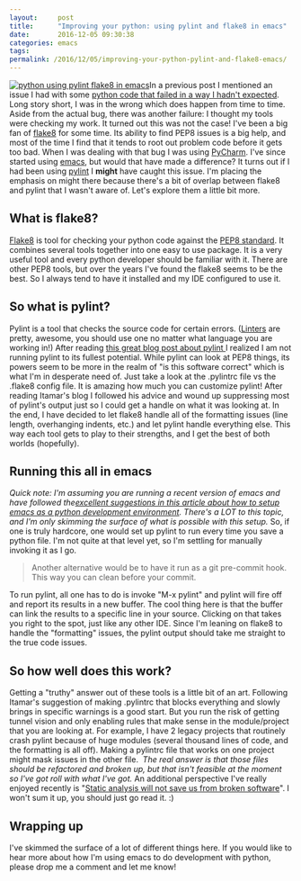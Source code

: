 ```yaml
---
layout:     post
title:      "Improving your python: using pylint and flake8 in emacs"
date:       2016-12-05 09:30:38
categories: emacs
tags:  
permalink: /2016/12/05/improving-your-python-pylint-and-flake8-emacs/
---
```

[![python using pylint flake8 in emacs](https://ironboundsoftware.com/blog/wp-content/uploads/2016/12/Screenshot-from-2016-12-04-193943-420x512.png)](https://ironboundsoftware.com/blog/wp-content/uploads/2016/12/Screenshot-from-2016-12-04-193943.png)In a previous post I mentioned an issue I had with some [python code that failed in a way I hadn't expected](https://ironboundsoftware.com/blog/2016/11/07/on-moving-from-java-into-python/). Long story short, I was in the wrong which does happen from time to time. Aside from the actual bug, there was another failure: I thought my tools were checking my work. It turned out this was not the case! I've been a big fan of [flake8](http://pypi.python.org/pypi/flake8) for some time. Its ability to find PEP8 issues is a big help, and most of the time I find that it tends to root out problem code before it gets too bad. When I was dealing with that bug I was using [PyCharm](https://www.jetbrains.com/pycharm). I've since started using [emacs](https://www.gnu.org/software/emacs/), but would that have made a difference? It turns out if I had been using [pylint](https://pylint.readthedocs.io/en/latest/) I **might** have caught this issue. I'm placing the emphasis on might there because there's a bit of overlap between flake8 and pylint that I wasn't aware of. Let's explore them a little bit more.

## What is flake8?

[Flake8](http://flake8.pycqa.org/en/latest/index.html) is tool for checking your python code against the [PEP8 standard](https://www.python.org/dev/peps/pep-0008/). It combines several tools together into one easy to use package. It is a very useful tool and every python developer should be familiar with it. There are other PEP8 tools, but over the years I've found the flake8 seems to be the best. So I always tend to have it installed and my IDE configured to use it. 

## So what is pylint?

Pylint is a tool that checks the source code for certain errors. ([Linters](https://en.wikipedia.org/wiki/Lint_\(software\)) are pretty, awesome, you should use one no matter what language you are working in!) After reading [this great blog post about pylint ](https://codewithoutrules.com/2016/10/19/pylint/)I realized I am not running pylint to its fullest potential. While pylint can look at PEP8 things, its powers seem to be more in the realm of "is this software correct" which is what I'm in desperate need of. Just take a look at the .pylintrc file vs the .flake8 config file. It is amazing how much you can customize pylint! After reading Itamar's blog I followed his advice and wound up suppressing most of pylint's output just so I could get a handle on what it was looking at. In the end, I have decided to let flake8 handle all of the formatting issues (line length, overhanging indents, etc.) and let pylint handle everything else. This way each tool gets to play to their strengths, and I get the best of both worlds (hopefully). 

## Running this all in emacs

_Quick note: I'm assuming you are running a recent version of emacs and have followed the[excellent suggestions in this article about how to setup emacs as a python development environment](https://realpython.com/blog/python/emacs-the-best-python-editor/). There's a LOT to this topic, and I'm only skimming the surface of what is possible with this setup._ So, if one is truly hardcore, one would set up pylint to run every time you save a python file. I'm not quite at that level yet, so I'm settling for manually invoking it as I go. 

> Another alternative would be to have it run as a git pre-commit hook. This way you can clean before your commit.

To run pylint, all one has to do is invoke "M-x pylint" and pylint will fire off and report its results in a new buffer. The cool thing here is that the buffer can link the results to a specific line in your source. Clicking on that takes you right to the spot, just like any other IDE. Since I'm leaning on flake8 to handle the "formatting" issues, the pylint output should take me straight to the true code issues. 

## So how well does this work?

Getting a "truthy" answer out of these tools is a little bit of an art. Following Itamar's suggestion of making .pylintrc that blocks everything and slowly brings in specific warnings is a good start. But you run the risk of getting tunnel vision and only enabling rules that make sense in the module/project that you are looking at. For example, I have 2 legacy projects that routinely crash pylint because of huge modules (several thousand lines of code, and the formatting is all off). Making a pylintrc file that works on one project might mask issues in the other file.  _The real answer is that those files should be refactored and broken up, but that isn't feasible at the moment so I've got roll with what I've got._ An additional perspective I've really enjoyed recently is "[Static analysis will not save us from broken software](http://www.drmaciver.com/2016/10/static-typing-will-not-save-us-from-broken-software/)". I won't sum it up, you should just go read it. :) 

## Wrapping up

I've skimmed the surface of a lot of different things here. If you would like to hear more about how I'm using emacs to do development with python, please drop me a comment and let me know!
